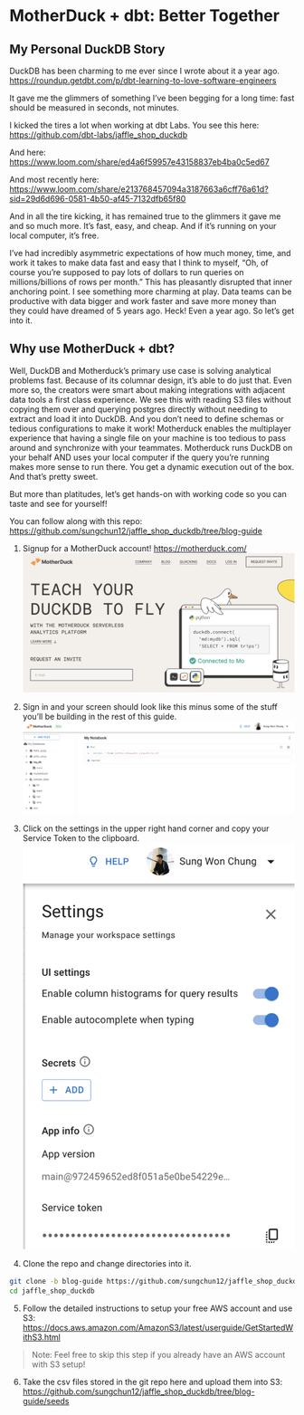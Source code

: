 # MotherDuck + dbt: Better Together

## My Personal DuckDB Story
DuckDB has been charming to me ever since I wrote about it a year ago.
https://roundup.getdbt.com/p/dbt-learning-to-love-software-engineers

It gave me the glimmers of something I’ve been begging for a long time: fast should be measured in seconds, not minutes.

I kicked the tires a lot when working at dbt Labs. You see this here: https://github.com/dbt-labs/jaffle_shop_duckdb

And here:
https://www.loom.com/share/ed4a6f59957e43158837eb4ba0c5ed67

And most recently here: 
https://www.loom.com/share/e213768457094a3187663a6cff76a61d?sid=29d6d696-0581-4b50-af45-7132dfb65f80

And in all the tire kicking, it has remained true to the glimmers it gave me and so much more. It’s fast, easy, and cheap. And if it’s running on your local computer, it’s free. 

I’ve had incredibly asymmetric expectations of how much money, time, and work it takes to make data fast and easy that I think to myself, “Oh, of course you’re supposed to pay lots of dollars to run queries on millions/billions of rows per month.” This has pleasantly disrupted that inner anchoring point. I see something more charming at play. Data teams can be productive with data bigger and work faster and save more money than they could have dreamed of 5 years ago. Heck! Even a year ago. So let’s get into it.

## Why use MotherDuck + dbt?
Well, DuckDB and Motherduck’s primary use case is solving analytical problems fast. Because of its columnar design, it’s able to do just that. Even more so, the creators were smart about making integrations with adjacent data tools a first class experience. We see this with reading S3 files without copying them over and querying postgres directly without needing to extract and load it into DuckDB. And you don’t need to define schemas or tedious configurations to make it work! Motherduck enables the multiplayer experience that having a single file on your machine is too tedious to pass around and synchronize with your teammates. Motherduck runs DuckDB on your behalf AND uses your local computer if the query you’re running makes more sense to run there. You get a dynamic execution out of the box. And that’s pretty sweet.

But more than platitudes, let’s get hands-on with working code so you can taste and see for yourself!

You can follow along with this repo: https://github.com/sungchun12/jaffle_shop_duckdb/tree/blog-guide

1. Signup for a MotherDuck account! https://motherduck.com/
![signup](/images/motherduck_signup.png)

2. Sign in and your screen should look like this minus some of the stuff you’ll be building in the rest of this guide.
![signin](/images/signin.png)

3. Click on the settings in the upper right hand corner and copy your Service Token to the clipboard.
![signin](/images/service_token.png)

4. Clone the repo and change directories into it.

```bash
git clone -b blog-guide https://github.com/sungchun12/jaffle_shop_duckdb.git
cd jaffle_shop_duckdb
```

5. Follow the detailed instructions to setup your free AWS account and use S3: https://docs.aws.amazon.com/AmazonS3/latest/userguide/GetStartedWithS3.html

> Note: Feel free to skip this step if you already have an AWS account with S3 setup!

6. Take the csv files stored in the git repo here and upload them into S3: https://github.com/sungchun12/jaffle_shop_duckdb/tree/blog-guide/seeds
